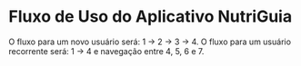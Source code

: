 # Fluxo de Uso do Aplicativo NutriGuia
O fluxo para um novo usuário será: 1 → 2 → 3 → 4.
O fluxo para um usuário recorrente será: 1 → 4 e navegação entre 4, 5, 6 e 7.